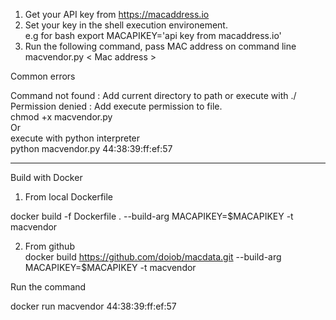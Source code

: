 1. Get your API key from https://macaddress.io   
2. Set your key in the shell execution environement.  
e.g for bash 
 export MACAPIKEY='api key from macaddress.io'
3. Run the following command, pass MAC address on command line   
  macvendor.py  &lt; Mac address &gt;

Common errors

Command not found : Add current directory to path or execute with ./  
Permission denied : Add execute permission to file.  
 chmod +x macvendor.py  
 Or  
 execute with python interpreter  
 python macvendor.py 44:38:39:ff:ef:57 

---------------
Build with Docker

1) From local Dockerfile

docker build -f Dockerfile . --build-arg  MACAPIKEY=$MACAPIKEY -t macvendor

2) From github   
docker build https://github.com/doiob/macdata.git  --build-arg  MACAPIKEY=$MACAPIKEY -t macvendor

Run the command

docker run  macvendor 44:38:39:ff:ef:57
